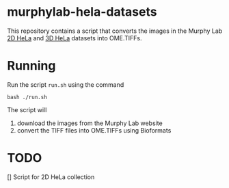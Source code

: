 # murphylab-hela-datasets

This repository contains a script that converts the images in the Murphy Lab [2D HeLa](http://murphylab.web.cmu.edu/data/2Dhela_images_download.html) and [3D HeLa](http://murphylab.web.cmu.edu/data/3Dhela_images_download.html) datasets into OME.TIFFs.

# Running
Run the script `run.sh` using the command

```
bash ./run.sh
```

The script will

1. download the images from the Murphy Lab website
2. convert the TIFF files into OME.TIFFs using Bioformats

# TODO

[] Script for 2D HeLa collection

